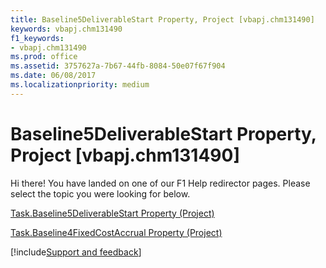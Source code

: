 ```yaml
---
title: Baseline5DeliverableStart Property, Project [vbapj.chm131490]
keywords: vbapj.chm131490
f1_keywords:
- vbapj.chm131490
ms.prod: office
ms.assetid: 3757627a-7b67-44fb-8084-50e07f67f904
ms.date: 06/08/2017
ms.localizationpriority: medium
---
```



# Baseline5DeliverableStart Property, Project [vbapj.chm131490]

Hi there! You have landed on one of our F1 Help redirector pages. Please select the topic you were looking for below.

[Task.Baseline5DeliverableStart Property (Project)](https://msdn.microsoft.com/library/91f35f00-8169-be1f-43e4-2fe5f40fa002%28Office.15%29.aspx)

[Task.Baseline4FixedCostAccrual Property (Project)](https://msdn.microsoft.com/library/bd543c41-8233-1d31-b915-4eb222088968%28Office.15%29.aspx)

[!include[Support and feedback](~/includes/feedback-boilerplate.md)]
